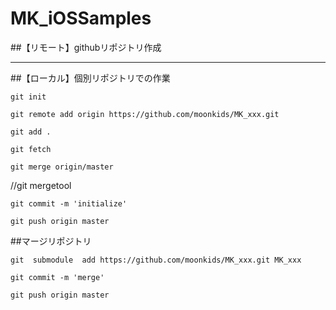 MK_iOSSamples
=============

##【リモート】githubリポジトリ作成

---

##【ローカル】個別リポジトリでの作業

    git init

    git remote add origin https://github.com/moonkids/MK_xxx.git

    git add .

    git fetch

    git merge origin/master

//git mergetool

    git commit -m 'initialize'

    git push origin master

##マージリポジトリ

    git  submodule  add https://github.com/moonkids/MK_xxx.git MK_xxx

    git commit -m 'merge'

    git push origin master
